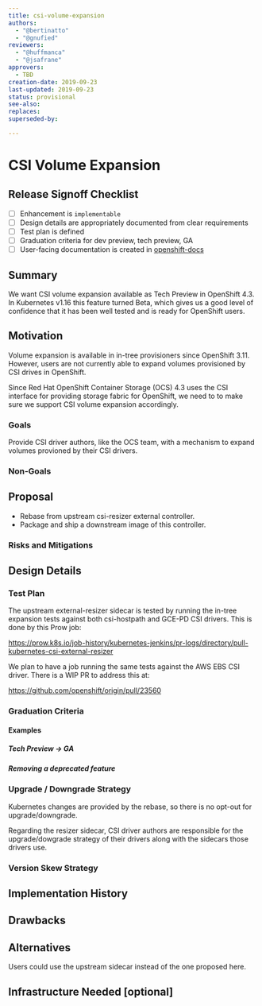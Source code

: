 ```yaml
---
title: csi-volume-expansion
authors:
  - "@bertinatto"
  - "@gnufied"
reviewers:
  - "@huffmanca"
  - "@jsafrane"
approvers:
  - TBD
creation-date: 2019-09-23
last-updated: 2019-09-23
status: provisional
see-also:
replaces:
superseded-by:

---
```


# CSI Volume Expansion

## Release Signoff Checklist

- [ ] Enhancement is `implementable`
- [ ] Design details are appropriately documented from clear requirements
- [ ] Test plan is defined
- [ ] Graduation criteria for dev preview, tech preview, GA
- [ ] User-facing documentation is created in [openshift-docs](https://github.com/openshift/openshift-docs/)

## Summary

We want CSI volume expansion available as Tech Preview in OpenShift 4.3. In
Kubernetes v1.16 this feature turned Beta, which gives us a good level of
confidence that it has been well tested and is ready for OpenShift users.

## Motivation

Volume expansion is available in in-tree provisioners since OpenShift 3.11. However,
users are not currently able to expand volumes provisioned by CSI drives in OpenShift.

Since Red Hat OpenShift Container Storage (OCS) 4.3 uses the CSI interface for providing storage
fabric for OpenShift, we need to to make sure we support CSI volume expansion accordingly.

### Goals

Provide CSI driver authors, like the OCS team, with a mechanism to expand volumes provioned
by their CSI drivers.

### Non-Goals

## Proposal

- Rebase from upstream csi-resizer external controller.
- Package and ship a downstream image of this controller.

### Risks and Mitigations

## Design Details

### Test Plan

The upstream external-resizer sidecar is tested by running the in-tree expansion
tests against both csi-hostpath and GCE-PD CSI drivers. This is done by this Prow job:

https://prow.k8s.io/job-history/kubernetes-jenkins/pr-logs/directory/pull-kubernetes-csi-external-resizer

We plan to have a job running the same tests against the AWS EBS CSI driver. There is a WIP PR to address this at:

https://github.com/openshift/origin/pull/23560

### Graduation Criteria

#### Examples

##### Tech Preview -> GA

##### Removing a deprecated feature

### Upgrade / Downgrade Strategy

Kubernetes changes are provided by the rebase, so there is no opt-out for upgrade/downgrade.

Regarding the resizer sidecar, CSI driver authors are responsible for the upgrade/dowgrade
strategy of their drivers along with the sidecars those drivers use.

### Version Skew Strategy

## Implementation History

## Drawbacks

## Alternatives

Users could use the upstream sidecar instead of the one proposed here.

## Infrastructure Needed [optional]
